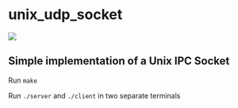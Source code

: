 # unix_udp_socket

![](https://github.com/KFillipow/unix_udp_socket/workflows/C/C++%20CI/badge.svg)

## Simple implementation of a Unix IPC Socket

Run `make`

Run `./server` and `./client` in two separate terminals
